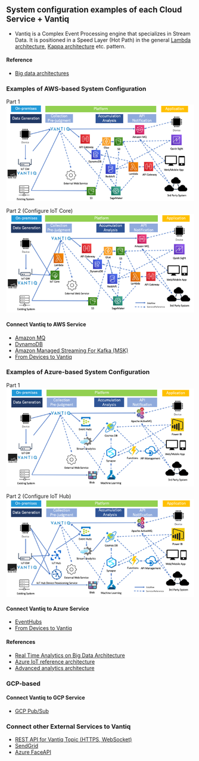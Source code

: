 
## System configuration examples of each Cloud Service + Vantiq
- Vantiq is a Complex Event Processing engine that specializes in Stream Data. It is positioned in a Speed Layer (Hot Path) in the general [Lambda architecture](https://docs.microsoft.com/en-us/azure/architecture/data-guide/big-data/#lambda-architecture), [Kappa architecture](https://docs.microsoft.com/en-us/azure/architecture/data-guide/big-data/#kappa-architecture) etc. pattern.

#### Reference
- [Big data architectures](https://docs.microsoft.com/en-us/azure/architecture/data-guide/big-data/)



### Examples of AWS-based System Configuration

Part 1  
![aws1](imgs/overall-architecture/aws1_en.png)

Part 2 (Configure IoT Core)  
![aws2](imgs/overall-architecture/aws2_en.png)

#### Connect Vantiq to AWS Service
- [Amazon MQ](docs/en/vantiq-aws-AmazonMQ.md)
- [DynamoDB](docs/en/vantiq-aws-dynamodb.md)
- [Amazon Managed Streaming For Kafka (MSK)](docs/en/vantiq-aws-msk.md)
- [From Devices to Vantiq](../vantiq-devices-integration)


### Examples of Azure-based System Configuration
Part 1  
![azure1](imgs/overall-architecture/azure1_en.png)

Part 2 (Configure IoT Hub)  
![azure2](imgs/overall-architecture/azure2_en.png)


#### Connect Vantiq to Azure Service
- [EventHubs](docs/en/vantiq-azure-EventHubs.md)
- [From Devices to Vantiq](../vantiq-devices-integration)

#### References
- [Real Time Analytics on Big Data Architecture](https://docs.microsoft.com/en-us/azure/architecture/solution-ideas/articles/real-time-analytics)
- [Azure IoT reference architecture](https://docs.microsoft.com/en-us/azure/architecture/reference-architectures/iot)
- [Advanced analytics architecture](https://docs.microsoft.com/en-us/azure/architecture/solution-ideas/articles/advanced-analytics-on-big-data)


### GCP-based

#### Connect Vantiq to GCP Service
- [GCP Pub/Sub](docs/en/vantiq-gcp-PubSub.md)

### Connect other External Services to Vantiq
- [REST API for Vantiq Topic (HTTPS, WebSocket)](../vantiq-devices-integration/conf/vantiq-restapi-mqtt-amqp-python-sample)
- [SendGrid](docs/en/vantiq-sendgrid.md)
- [Azure FaceAPI]()
